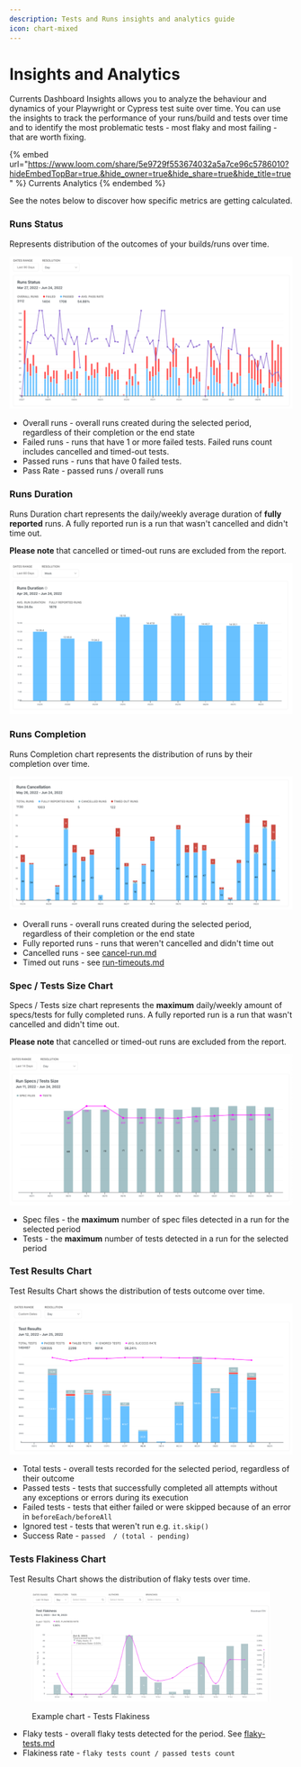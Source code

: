 ```yaml
---
description: Tests and Runs insights and analytics guide
icon: chart-mixed
---
```


# Insights and Analytics

Currents Dashboard Insights allows you to analyze the behaviour and dynamics of your Playwright or Cypress test suite over time. You can use the insights to track the performance of your runs/build and tests over time and to identify the most problematic tests - most flaky and most failing - that are worth fixing.

{% embed url="https://www.loom.com/share/5e9729f553674032a5a7ce96c5786010?hideEmbedTopBar=true.&hide_owner=true&hide_share=true&hide_title=true" %}
Currents Analytics&#x20;
{% endembed %}

See the notes below to discover how specific metrics are getting calculated.

### Runs Status

Represents distribution of the outcomes of your builds/runs over time.&#x20;

![Example chart - Runs Status Insights](<.gitbook/assets/CleanShot 2022-06-24 at 23.36.18@2x.png>)

* Overall runs - overall runs created during the selected period, regardless of their completion or the end state
* Failed runs - runs that have 1 or more failed tests. Failed runs count includes cancelled and timed-out tests.
* Passed runs - runs that have 0 failed tests.
* Pass Rate - passed runs / overall runs

### Runs Duration

Runs Duration chart represents the daily/weekly average duration of **fully reported** runs. A fully reported run is a run that wasn't cancelled and didn't time out.

**Please note** that cancelled or timed-out runs are excluded from the report.

![Example chart - Runs Duration Insights](<.gitbook/assets/CleanShot 2022-06-24 at 23.52.48@2x.png>)

### Runs Completion

Runs Completion chart represents the distribution of runs by their completion over time.

![Example chart - Runs Completion](<.gitbook/assets/CleanShot 2022-06-24 at 23.56.09@2x.png>)

* Overall runs - overall runs created during the selected period, regardless of their completion or the end state
* Fully reported runs -  runs that weren't cancelled and didn't time out
* Cancelled runs - see [cancel-run.md](dashboard/runs/cancel-run.md "mention")
* Timed out runs - see [run-timeouts.md](dashboard/runs/run-timeouts.md "mention")

### Spec / Tests Size Chart

Specs / Tests size chart represents the **maximum** daily/weekly amount of specs/tests for fully completed runs. A fully reported run is a run that wasn't cancelled and didn't time out.

**Please note** that cancelled or timed-out runs are excluded from the report.



![Example chart - Run Specs / Tests Size](<.gitbook/assets/CleanShot 2022-06-25 at 00.01.00@2x.png>)

* Spec files - the **maximum** number of spec files detected in a run for the selected period
* Tests - the **maximum** number of tests detected in a run for the selected period

### Test Results Chart

Test Results Chart shows the distribution of tests outcome over time.

![Example chart - Test Results](<.gitbook/assets/CleanShot 2022-06-25 at 00.02.58@2x.png>)

* Total tests - overall tests recorded for the selected period, regardless of their outcome
* Passed tests - tests that successfully completed all attempts without any exceptions or errors during its execution
* Failed tests - tests that either failed or were skipped because of an error in `beforeEach/beforeAll`
* Ignored test - tests that weren't run e.g. `it.skip()`
* Success Rate - `passed  / (total - pending)`

### Tests Flakiness Chart

Test Results Chart shows the distribution of flaky tests over time.

<figure><img src=".gitbook/assets/Screenshot 2023-10-18 at 17.04.26.png" alt=""><figcaption><p>Example chart - Tests Flakiness</p></figcaption></figure>

* Flaky tests - overall flaky tests detected for the period. See [flaky-tests.md](dashboard/tests/flaky-tests.md "mention")
* Flakiness rate - `flaky tests count / passed tests count`

